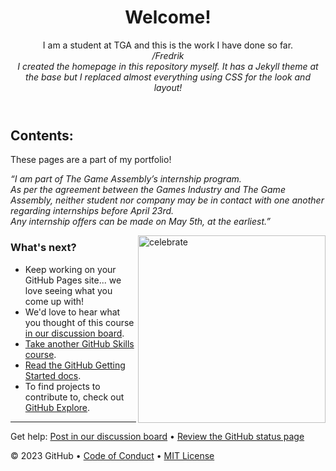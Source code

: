 <header>
  
# Welcome!
I am a student at TGA and this is the work I have done so far.<br/>
_/Fredrik_<br/>
_I created the homepage in this repository myself. It has a Jekyll theme at the base but I replaced almost everything using CSS for the look and layout!_

</header>

## Contents:

These pages are a part of my portfolio!

_“I am part of The Game Assembly’s internship program. <br/>As per the agreement between the Games Industry and The Game Assembly, neither student nor company may be in contact with one another regarding internships before April 23rd. <br/>
Any internship offers can be made on May 5th, at the earliest.”_

<img src=https://thegameassembly.com/wp-content/uploads/2023/01/tgalogowhite-small.svg alt=celebrate width=300 align=right>

### What's next?

- Keep working on your GitHub Pages site... we love seeing what you come up with!
- We'd love to hear what you thought of this course [in our discussion board](https://github.com/orgs/skills/discussions/categories/github-pages).
- [Take another GitHub Skills course](https://github.com/skills).
- [Read the GitHub Getting Started docs](https://docs.github.com/en/get-started).
- To find projects to contribute to, check out [GitHub Explore](https://github.com/explore).

<footer>

<!--
  <<< Author notes: Footer >>>
  Add a link to get support, GitHub status page, code of conduct, license link.
-->

---

Get help: [Post in our discussion board](https://github.com/orgs/skills/discussions/categories/github-pages) &bull; [Review the GitHub status page](https://www.githubstatus.com/)

&copy; 2023 GitHub &bull; [Code of Conduct](https://www.contributor-covenant.org/version/2/1/code_of_conduct/code_of_conduct.md) &bull; [MIT License](https://gh.io/mit)

</footer>
